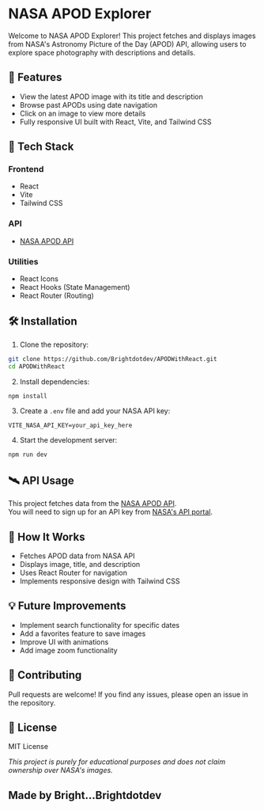 # NASA APOD Explorer

Welcome to NASA APOD Explorer! This project fetches and displays images from NASA's Astronomy Picture of the Day (APOD) API, allowing users to explore space photography with descriptions and details.

## 🌌 Features

- View the latest APOD image with its title and description
- Browse past APODs using date navigation
- Click on an image to view more details
- Fully responsive UI built with React, Vite, and Tailwind CSS

## 🚀 Tech Stack

### Frontend
- React
- Vite
- Tailwind CSS

### API
- [NASA APOD API](https://api.nasa.gov/)

### Utilities
- React Icons
- React Hooks (State Management)
- React Router (Routing)



## 🛠 Installation

1. Clone the repository:
```bash
git clone https://github.com/Brightdotdev/APODWithReact.git
cd APODWithReact
```

2. Install dependencies:
```bash
npm install
```

3. Create a `.env` file and add your NASA API key:
```env
VITE_NASA_API_KEY=your_api_key_here
```

4. Start the development server:
```bash
npm run dev
```

## 🛰 API Usage

This project fetches data from the [NASA APOD API](https://api.nasa.gov/).  
You will need to sign up for an API key from [NASA's API portal](https://api.nasa.gov/).

## 🤖 How It Works

- Fetches APOD data from NASA API
- Displays image, title, and description
- Uses React Router for navigation
- Implements responsive design with Tailwind CSS

## 💡 Future Improvements

- Implement search functionality for specific dates
- Add a favorites feature to save images
- Improve UI with animations
- Add image zoom functionality

## 🤝 Contributing

Pull requests are welcome! If you find any issues, please open an issue in the repository.

## 📜 License

MIT License

*This project is purely for educational purposes and does not claim ownership over NASA's images.*

## Made by Bright...Brightdotdev
